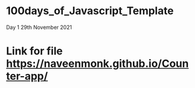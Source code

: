 # 100days_of_Javascript_Template
Day 1 29th November 2021
# Link for file https://naveenmonk.github.io/Counter-app/

